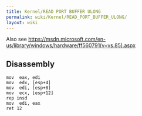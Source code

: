 ```yaml
---
title: Kernel/READ PORT BUFFER ULONG
permalink: wiki/Kernel/READ_PORT_BUFFER_ULONG/
layout: wiki
---
```


Also see
<https://msdn.microsoft.com/en-us/library/windows/hardware/ff560791(v=vs.85).aspx>

Disassembly
-----------

    mov  eax, edi
    mov  edx, [esp+4]
    mov  edi, [esp+8]
    mov  ecx, [esp+12]
    rep insd
    mov  edi, eax
    ret 12
